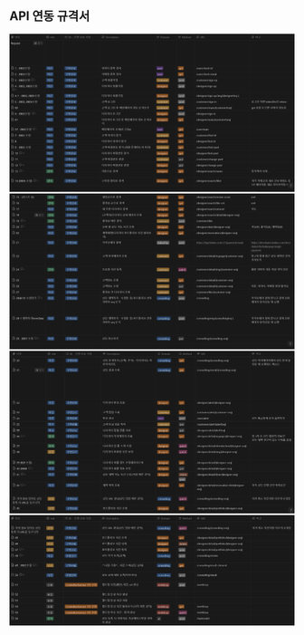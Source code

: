 ## API 연동 규격서

![chu.png](../Readme_images/api명세서/0.png)
![chu.png](../Readme_images/api명세서/1.png)
![chu.png](../Readme_images/api명세서/2.png)
![chu.png](../Readme_images/api명세서/3.png)
